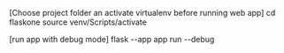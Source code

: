 [Choose project folder an activate virtualenv before running web app]
cd flaskone
source venv/Scripts/activate

[run app with debug mode]
flask --app app run --debug